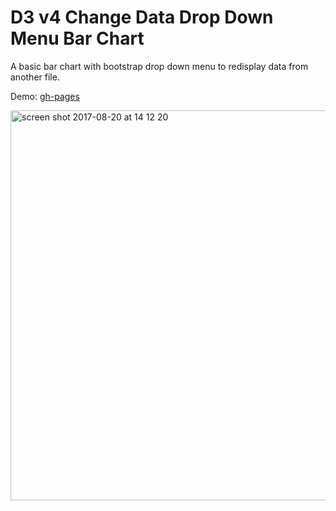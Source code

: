 # D3 v4 Change Data Drop Down Menu Bar Chart

A basic bar chart with bootstrap drop down menu to redisplay data from another file.

Demo: [gh-pages](https://shanegibney.github.io/D3-v4-Dropdown-Change-Dataset-JSON.git/)

<img width="624" alt="screen shot 2017-08-20 at 14 12 20" src="https://user-images.githubusercontent.com/17167992/29495194-a80fa352-85b1-11e7-9e75-042914a923d3.png">
